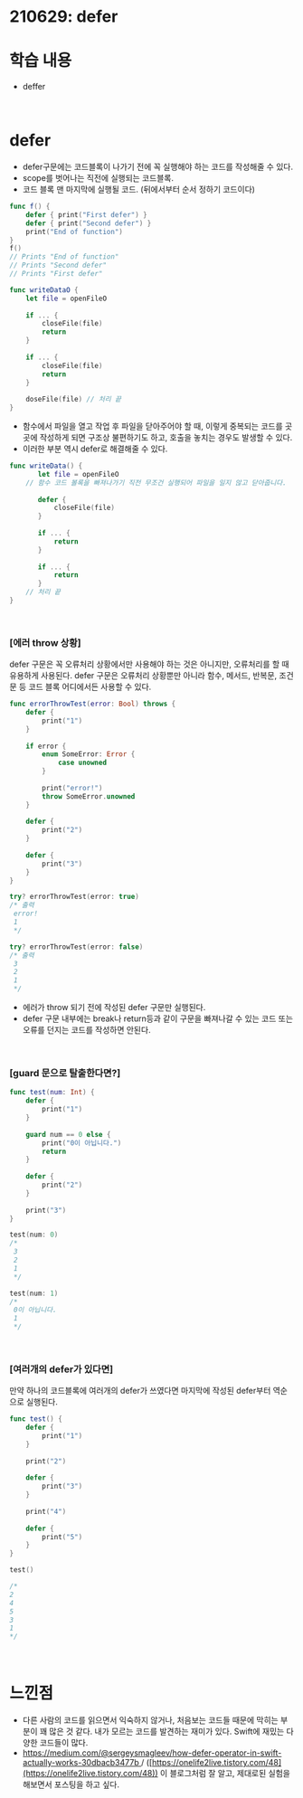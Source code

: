 # 210629: defer

# 학습 내용

- deffer

<br>

# defer

- defer구문에는 코드블록이 나가기 전에 꼭 실행해야 하는 코드를 작성해줄 수 있다.
- scope를 벗어나는 직전에 실행되는 코드블록.
- 코드 블록 맨 마지막에 실행될 코드. (뒤에서부터 순서 정하기 코드이다)

```swift
func f() {
    defer { print("First defer") }
    defer { print("Second defer") }
    print("End of function")
}
f()
// Prints "End of function"
// Prints "Second defer"
// Prints "First defer"
```

```swift
func writeDataO {
    let file = openFileO
    
    if ... {
        closeFile(file)
        return
    }
    
    if ... {
        closeFile(file)
        return
    }
    
    doseFile(file) // 처리 끝
}
```

- 함수에서 파일을 열고 작업 후 파일을 닫아주어야 할 때, 이렇게 중복되는 코드를 곳곳에 작성하게 되면 구조상 불편하기도 하고, 호출을 놓치는 경우도 발생할 수 있다.
- 이러한 부분 역시 defer로 해결해줄 수 있다.

```swift
func writeData() {
       let file = openFileO
    // 함수 코드 볼록을 빠져나가기 직전 무조건 실행되어 파일을 일지 않고 닫아줍니다.
    
       defer {
           closeFile(file)
       }
    
       if ... {
           return
       }
    
       if ... {
           return
       }
    // 처리 끝
}
```

<br>

### [에러 throw 상황]

defer 구문은 꼭  오류처리 상황에서만 사용해야 하는 것은  아니지만, 오류처리를 할 때 유용하게  사용된다. defer 구문은 오류처리 상황뿐만 아니라 함수, 메서드, 반복문, 조건문 등 코드 블록 어디에서든 사용할 수 있다.

```swift
func errorThrowTest(error: Bool) throws {
    defer {
        print("1")
    }
    
    if error {
        enum SomeError: Error {
            case unowned
        }
        
        print("error!")
        throw SomeError.unowned
    }
    
    defer {
        print("2")
    }
    
    defer {
        print("3")
    }
}

try? errorThrowTest(error: true)
/* 출력
 error!
 1
 */

try? errorThrowTest(error: false)
/* 출력
 3
 2
 1
 */
```

- 에러가 throw 되기 전에 작성된 defer 구문만 실행된다.
- defer 구문 내부에는 break나 return등과 같이 구문을 빠져나갈 수 있는 코드 또는 오류를 던지는 코드를 작성하면 안된다.

<br>

### [guard 문으로 탈출한다면?]

```swift
func test(num: Int) {
    defer {
        print("1")
    }
    
    guard num == 0 else {
        print("0이 아닙니다.")
        return
    }
    
    defer {
        print("2")
    }
    
    print("3")
}

test(num: 0)
/*
 3
 2
 1
 */

test(num: 1)
/*
 0이 아닙니다.
 1
 */
```

<br>

### [여러개의 defer가 있다면]

만약 하나의 코드블록에 여러개의 defer가 쓰였다면 마지막에 작성된 defer부터 역순으로 실행된다.

```swift
func test() {
    defer {
        print("1")
    }
    
    print("2")
    
    defer {
        print("3")
    }
    
    print("4")
    
    defer {
        print("5")
    }
}

test()

/*
2
4
5
3
1
*/
```

<br>

# 느낀점

- 다른 사람의 코드를 읽으면서 익숙하지 않거나, 처음보는 코드들 때문에 막히는 부분이 꽤 많은 것 같다. 내가 모르는 코드를 발견하는 재미가 있다. Swift에 재밌는 다양한 코드들이 많다.
- [https://medium.com/@sergeysmagleev/how-defer-operator-in-swift-actually-works-30dbacb3477b      ](https://medium.com/@sergeysmagleev/how-defer-operator-in-swift-actually-works-30dbacb3477b) / ([https://onelife2live.tistory.com/48](https://onelife2live.tistory.com/48)) 이 블로그처럼 잘 알고, 제대로된 실험을 해보면서 포스팅을 하고 싶다.
